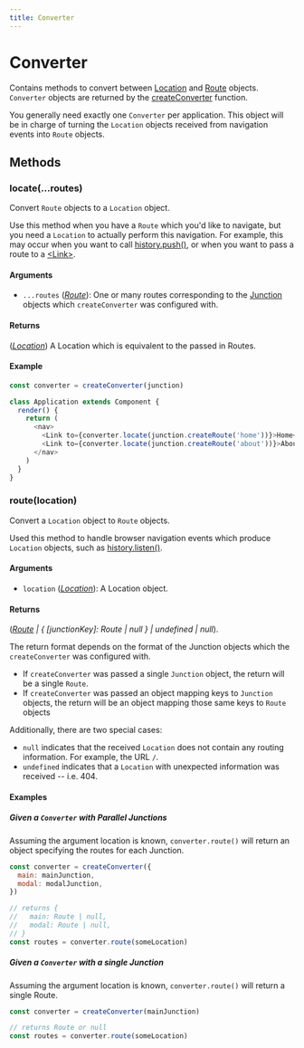 ```yaml
---
title: Converter
---
```


# Converter

Contains methods to convert between [Location](Location) and [Route](Route) objects. `Converter` objects are returned by the [createConverter](createConverter) function. 

You generally need exactly one `Converter` per application. This object will be in charge of turning the `Location` objects received from navigation events into `Route` objects.

## Methods

### locate(...routes)

Convert `Route` objects to a `Location` object.

Use this method when you have a `Route` which you'd like to navigate, but you need a `Location` to actually perform this navigation. For example, this may occur when you want to call [history.push()](https://github.com/mjackson/history#navigation), or when you want to pass a route to a [&lt;Link&gt;](/docs/api/react-junctions/Link).

#### Arguments

* `...routes` (*[Route](Route)*): One or many routes corresponding to the [Junction](Junction) objects which `createConverter` was configured with.

#### Returns

(*[Location](Location)*) A Location which is equivalent to the passed in Routes.

#### Example

```js
const converter = createConverter(junction)

class Application extends Component {
  render() {
    return (
      <nav>
        <Link to={converter.locate(junction.createRoute('home'))}>Home</Link>
        <Link to={converter.locate(junction.createRoute('about'))}>About</Link>
      </nav>
    )
  }
}
```

### route(location)

Convert a `Location` object to `Route` objects.

Used this method to handle browser navigation events which produce `Location` objects, such as [history.listen()](https://github.com/mjackson/history#listening).

#### Arguments

* `location` (*[Location](Location)*): A Location object.

#### Returns

(*[Route](Route) | { [junctionKey]: Route | null } | undefined | null*).

The return format depends on the format of the Junction objects which the `createConverter` was configured with.

- If `createConverter` was passed a single `Junction` object, the return will be a single `Route`.
- If `createConverter` was passed an object mapping keys to `Junction` objects, the return will be an object mapping those same keys to `Route` objects

Additionally, there are two special cases:

- `null` indicates that the received `Location` does not contain any routing information. For example, the URL `/`.
- `undefined` indicates that a `Location` with unexpected information was received -- i.e. 404.

#### Examples

##### Given a `Converter` with Parallel Junctions

Assuming the argument location is known, `converter.route()` will return an object specifying the routes for each Junction.

```js
const converter = createConverter({
  main: mainJunction,
  modal: modalJunction,
})

// returns {
//   main: Route | null,
//   modal: Route | null,
// }
const routes = converter.route(someLocation)
```

##### Given a `Converter` with a single Junction

Assuming the argument location is known, `converter.route()` will return a single Route.

```js
const converter = createConverter(mainJunction)

// returns Route or null
const routes = converter.route(someLocation)
```
